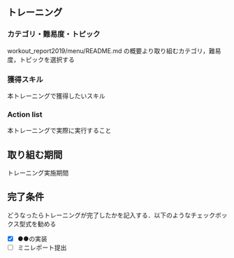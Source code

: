 ## トレーニング
### カテゴリ・難易度・トピック
workout_report2019/menu/README.md の概要より取り組むカテゴリ，難易度，トピックを選択する
### 獲得スキル
本トレーニングで獲得したいスキル
### Action list
本トレーニングで実際に実行すること
## 取り組む期間
トレーニング実施期間
## 完了条件
どうなったらトレーニングが完了したかを記入する．以下のようなチェックボックス型式を勧める

- [x] ●●の実装
- [ ] ミニレポート提出
